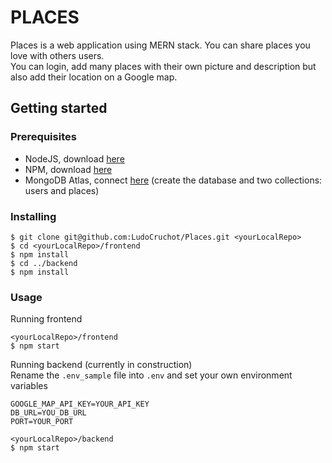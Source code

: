 # PLACES

Places is a web application using MERN stack. You can share places you love with others users.\
You can login, add many places with their own picture and description but also add their location on a Google map.

## Getting started

### Prerequisites

- NodeJS, download [here](https://nodejs.org/en/)
- NPM, download [here](https://www.npmjs.com/)
- MongoDB Atlas, connect [here](https://www.mongodb.com/cloud/atlas/lp/try2?utm_source=google&utm_campaign=gs_emea_france_search_brand_atlas_desktop&utm_term=mongodb%20atlas&utm_medium=cpc_paid_search&utm_ad=e&gclid=EAIaIQobChMIy_WEjrLP6QIVBIjVCh1IywzqEAAYASAAEgKCWPD_BwE) (create the database and two collections: users and places)

### Installing

```
$ git clone git@github.com:LudoCruchot/Places.git <yourLocalRepo>
$ cd <yourLocalRepo>/frontend
$ npm install
$ cd ../backend
$ npm install
```

### Usage

Running frontend

```
<yourLocalRepo>/frontend
$ npm start
```

Running backend (currently in construction)\
Rename the `.env_sample` file into `.env` and set your own environment variables

```
GOOGLE_MAP_API_KEY=YOUR_API_KEY
DB_URL=YOU_DB_URL
PORT=YOUR_PORT
```

```
<yourLocalRepo>/backend
$ npm start
```
